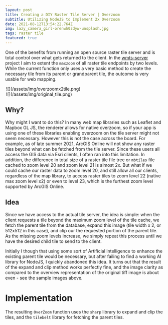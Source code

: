 ```yaml
---
layout: post
title: Creating a DIY Raster Tile Server | Overzoom
subtitle: Utilizing NodeJS to Implement 2x Overzoom
date: 2021-08-12T13:54:22.764Z
img: lazy_camera_girl-orenwh0zdyw-unsplash.jpg
tags: raster tile
featured: true
---
```

One of the benefits from running an open source raster tile server and is total control over what gets returned to the client. In the [wmts-server](https://github.com/reyemtm/wmts-server) project I aim to extent the `maxzoom` of all raster tile endpoints by two levels. While the current function only uses a very basic method to create the necessary tile from its parent or grandparent tile, the outcome is very usable for web mapping.

<div style="columns:2">
<span style="width:48%;margin:1%;">![](/assets/img/overzoomx2tile.png)</span>
<span style="width:48%;margin:1%;">![](/assets/img/original_tile.png)</span>
</div>

## Why?

Why might I want to do this? In many web map libraries such as Leaflet and Mapbox GL JS, the renderer allows for native overzoom, so if your app is using one of these libraries enabling overzoom on the tile server might not seem necessary. However this is not the case across the board. For example, as of late summer 2021, ArcGIS Online will not show any raster tiles beyond what can be fetched from the tile server. Since these users all access the GIS data via Esri clients, I often ran into this limitation. In addition, the difference in total size of a raster tile file tree or `mbtiles` file cached to zoom level 20 and zoom level 21 is almost 2x. But what if we could cache our raster data to zoom level 20, and still allow all our clients, regardless of the map library, to access raster tiles to zoom level 22 (native max zoom level x2) or even to level 23, which is the furthest zoom level supported by ArcGIS Online.

## Idea

Since we have access to the actual tile server, the idea is simple: when the client requests a tile beyond the maximum zoom level of the tile cache, we fetch the parent tile from the database, expand this image (tile width x 2, or 512x512 in this case), and clip our the requested portion of the parent tile. As the missing zoom levels increase, we simply repeat this process until we have the desired child tile to send to the client. 

Initially I though that using some sort of Artificial Intelligence to enhance the existing parent tile would be necessary, but after failing to find a working AI library for NodeJS, I quickly abandoned this idea. It turns out that the result of the expand and clip method works perfectly fine, and the image clarity as compared to the overview representation of the original tiff image is about even - see the sample images above.

# Implementation

The resulting `OverZoom` function uses the `sharp` library to expand and clip the tiles, and the `tilebelt` library for fetching the parent tiles.

```JavaScript

```

